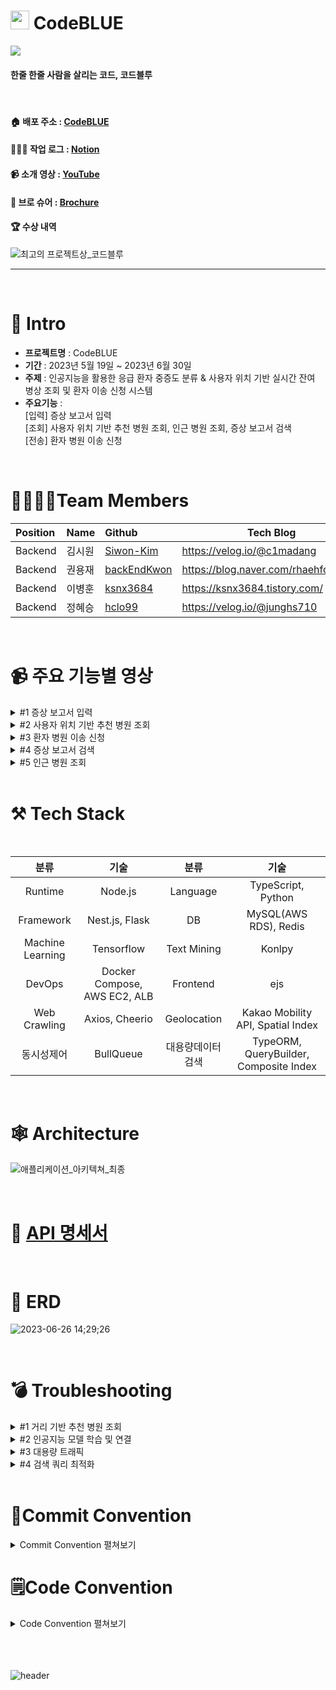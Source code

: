 # <img src="https://github.com/backEndKwon/CodeBlue/assets/128948886/ac4f1ee7-80e6-4b45-860a-3b96a07f2fd2"  width="30" height="30"/> CodeBLUE

<img src="https://github.com/project-codeblue/CodeBlue/assets/76824986/9d3f493a-039b-4f9a-9714-229e9f71a0bf"/>

#### 한줄 한줄 사람을 살리는 코드, 코드블루

<br>

#### 🏠 배포 주소 : [CodeBLUE](https://codeblue.site/)
#### 🧑🏾‍💻 작업 로그 : [Notion](https://www.notion.so/siwonmadang/Code-BLUE-ec7906910dec4f4b9d34da72fc334dd6)
#### 📹 소개 영상 : [YouTube](https://youtu.be/7SRAehiz8jE)
#### 📑 브로 슈어 : [Brochure](https://www.notion.so/siwonmadang/CodeBLUE-AI-20-06c507a9eeb540cd9ae4d6e2135dbc75?pvs=4)
#### 🏆 수상 내역
![최고의 프로젝트상_코드블루](https://github.com/backEndKwon/CodeBlue/assets/128948886/dee16c51-5fd3-4824-89d9-167a120b9e0c)

-------------------

<br>

# 📝 Intro

* **프로젝트명** : CodeBLUE
* **기간** : 2023년 5월 19일 ~ 2023년 6월 30일
* **주제** : 인공지능을 활용한 응급 환자 중증도 분류 & 사용자 위치 기반 실시간 잔여 병상 조회 및 환자 이송 신청 시스템
* **주요기능** :<br> 
[입력] 증상 보고서 입력<br>
[조회] 사용자 위치 기반 추천 병원 조회, 인근 병원 조회, 증상 보고서 검색<br>
[전송] 환자 병원 이송 신청
<br>

# 👨‍👩‍👧‍👦Team Members

| Position      | Name          |    Github                                         | Tech Blog                               |
|:--------------|:--------------|:--------------------------------------------------|-----------------------------------------|
| Backend       | 김시원        | [Siwon-Kim](https://github.com/Siwon-Kim)         |https://velog.io/@c1madang               |
| Backend       | 권용재        | [backEndKwon](https://github.com/backEndKwon)     |https://blog.naver.com/rhaehfdl0433/     |
| Backend       | 이병훈        | [ksnx3684](https://github.com/ksnx3684)           |https://ksnx3684.tistory.com/            |
| Backend       | 정혜승        | [hclo99](https://github.com/hclo99)               |https://velog.io/@junghs710              |

<br>

# 📹 주요 기능별 영상
<details>
<summary> #1 증상 보고서 입력 </summary>
<div markdown="1">



https://github.com/backEndKwon/CodeBlue/assets/128948886/3db6882f-c55c-46fa-98df-2fecacc53cde


</div>
</details>

<details>
<summary> #2 사용자 위치 기반 추천 병원 조회 </summary>
<div markdown="1">



https://github.com/backEndKwon/CodeBlue/assets/128948886/adc761d1-06a5-4463-ae5f-a62764b7d229


</div>
</details>

<details>
<summary> #3 환자 병원 이송 신청 </summary>
<div markdown="1">


https://github.com/backEndKwon/CodeBlue/assets/128948886/7e0393e9-5328-44c9-bc50-fb9fe3e7bd9a



</div>
</details>

<details>
<summary> #4 증상 보고서 검색 </summary>
<div markdown="1">



https://github.com/backEndKwon/CodeBlue/assets/128948886/078fa385-f992-43a3-a3ed-bc42bd005163


</div>
</details>

<details>
<summary> #5 인근 병원 조회 </summary>
<div markdown="1">


https://github.com/backEndKwon/CodeBlue/assets/128948886/df25786c-7415-4b66-be66-98d54eecfbe4



</div>
</details>
<br>

# ⚒ Tech Stack

<br>

|분류|기술|분류|기술|
| :-: | :-: | :-: | :-: |
|Runtime|Node.js|Language|TypeScript, Python|
|Framework|Nest.js, Flask|DB|MySQL(AWS RDS), Redis|
|Machine Learning|Tensorflow|Text Mining|Konlpy|
|DevOps|Docker Compose, AWS EC2, ALB|Frontend|ejs|
|Web Crawling|Axios, Cheerio|Geolocation|Kakao Mobility API, Spatial Index|
|동시성제어|BullQueue | 대용량데이터 검색|TypeORM, QueryBuilder, Composite Index|

 
<br>

# 🕸 Architecture

  ![애플리케이션_아키텍쳐_최종](https://github.com/project-codeblue/CodeBlue/assets/76824986/437cb2af-e22f-43f6-beb9-f9e56d6f6a0f)


<br>

# 🚩 [API 명세서](https://www.notion.so/siwonmadang/26358f682bfc4cd8b6a32b743b077ef8?v=a4d6475c44cc4c4b9e2ed8e925c7db17)

<br>

#  📒 ERD

![2023-06-26 14;29;26](https://github.com/backEndKwon/Algorithm/assets/128948886/c57c86e2-1efe-4c3d-ae81-cdbfb8a0e2f1)

<br>

# 💣 Troubleshooting

<details>
<summary> #1 거리 기반 추천 병원 조회 </summary>
<img src="https://github.com/project-codeblue/CodeBlue/assets/76824986/f5096a2d-a707-4ff7-98af-cf92b950ed35">
<img src="https://github.com/project-codeblue/CodeBlue/assets/76824986/b2a72318-71b8-490d-b2cf-8bad6b5522f2">

</details>

<details>
<summary> #2 인공지능 모델 학습 및 연결 </summary>
<img src="https://github.com/project-codeblue/CodeBlue/assets/76824986/fa0ae885-3661-40c8-ae2f-19b9eca08ab5">
<img src="https://github.com/project-codeblue/CodeBlue/assets/76824986/9791362e-7aef-4795-b1a7-dd9e008b7af7">

</details>

<details>
<summary> #3 대용량 트래픽 </summary>
<img src="https://github.com/project-codeblue/CodeBlue/assets/76824986/7b0a06ed-8943-430e-b929-9061c156794a">
<img src="https://github.com/project-codeblue/CodeBlue/assets/76824986/89952e5d-c4cc-41c2-822b-c3a7fd026260">

</details>

<details>
<summary> #4 검색 쿼리 최적화 </summary>
<img src="https://github.com/project-codeblue/CodeBlue/assets/76824986/362faa9e-7c0f-4a87-a742-1fc3d4c69ecb">


</details>


<br>

# 📝Commit Convention

<details>
<summary> Commit Convention 펼쳐보기 </summary>
<div markdown="1">  
  <br>
● 제목은 최대 30글자이하로 작성: ex) feat: Add Key mapping
  <br>
● 본문은 아래에 작성  
<br><br>

--- <타입> 리스트 --- 
```
feat        : 기능 (새로운 기능)  
fix         : 버그 (버그 수정)  
refactor    : 리팩토링  
design      : CSS 등 사용자 UI 디자인 변경  
comment     : 필요한 주석 추가 및 변경  
style       : 스타일 (코드 형식, 세미콜론 추가: 비즈니스 로직에 변경 없음)  
docs        : 문서 수정 (문서 추가, 수정, 삭제, README)  
test        : 테스트 (테스트 코드 추가, 수정, 삭제: 비즈니스 로직에 변경 없음)  
chore       : 기타 변경사항 (빌드 스크립트 수정, assets, 패키지 매니저 등)  
init        : 초기 생성  
rename      : 파일 혹은 폴더명을 수정하거나 옮기는 작업만 한 경우  
remove      : 파일을 삭제하는 작업만 수행한 경우 
```
--- <꼬리말> 필수아닌 옵션 ---   
```
Fixes        : 이슈 수정중 (아직 해결되지 않은 경우)  
Resolves     : 이슈 해결했을 때 사용  
Ref          : 참고할 이슈가 있을 때 사용  
Related to   : 해당 커밋에 관련된 이슈번호 (아직 해결되지 않은 경우)  
ex) Fixes: #47 Related to: #32, #21
```

</div>
</details>

# 🗒️Code Convention

<details>
<summary> Code Convention 펼쳐보기 </summary>
<div markdown="1">  
  <br>

--- Prettier & Eslint 자동 적용 ---   
```
singleQuote: true → 작은 따옴표(') 사용
trailingComma: "all" → 객체 또는 배열의 마지막 요소 뒤에 항상 쉼표(,) 추가
tabWidth: 2 → 들여쓰기 탭의 너비 2
semi: true → 문장의 끝에 항상 세미콜론(;) 추가
arrowParens: "always" → 화살표 함수 매개변수에 항상 괄호(ex, (param)=>expression) 추가 
endOfLine: "auto" → 자동으로 행 종결 문자를 선택하도록 설정(줄 바꿈 문자(\n)→줄 바꿈 문자(\r\n))
```


 
</div>
</details>
<br><br><br>

![header](https://capsule-render.vercel.app/api?type=waving&color=auto&height=200&section=header&text=Thank%20you%20for%20watching&fontSize=50)
